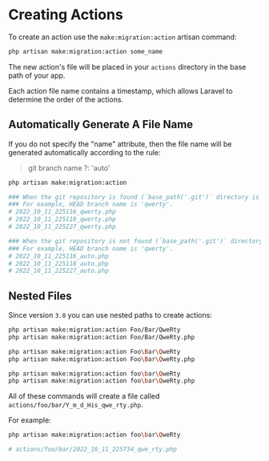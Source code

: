 # Creating Actions

To create an action use the `make:migration:action` artisan command:

```bash
php artisan make:migration:action some_name
```

The new action's file will be placed in your `actions` directory in the base path of your app.

Each action file name contains a timestamp, which allows Laravel to determine the order of the actions.


## Automatically Generate A File Name

If you do not specify the "name" attribute, then the file name will be generated automatically according to the rule:

> git branch name ?: 'auto'

```bash
php artisan make:migration:action

### When the git repository is found (`base_path('.git')` directory is exists).
### For example, HEAD branch name is 'qwerty'.
# 2022_10_11_225116_qwerty.php
# 2022_10_11_225118_qwerty.php
# 2022_10_11_225227_qwerty.php

### When the git repository is not found (`base_path('.git')` directory doesn't exists).
### For example, HEAD branch name is 'qwerty'.
# 2022_10_11_225116_auto.php
# 2022_10_11_225118_auto.php
# 2022_10_11_225227_auto.php
```

## Nested Files

Since version `3.0` you can use nested paths to create actions:

```bash
php artisan make:migration:action Foo/Bar/QweRty
php artisan make:migration:action Foo/Bar/QweRty.php

php artisan make:migration:action Foo\Bar\QweRty
php artisan make:migration:action Foo\Bar\QweRty.php

php artisan make:migration:action foo\bar\QweRty
php artisan make:migration:action foo\bar\QweRty.php
```

All of these commands will create a file called `actions/foo/bar/Y_m_d_His_qwe_rty.php`.

For example:

```bash
php artisan make:migration:action foo\bar\QweRty

# actions/foo/bar/2022_10_11_225734_qwe_rty.php
```
